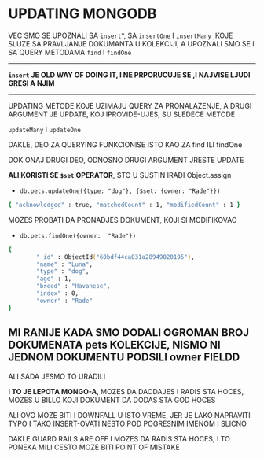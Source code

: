 # UPDATING MONGODB

VEC SMO SE UPOZNALI SA `insert`*, SA `insertOne` I `insertMany` ,KOJE SLUZE SA PRAVLJANJE DOKUMANTA U KOLEKCIJI, A UPOZNALI SMO SE I SA QUERY METODAMA `find` I `findOne`

***

**`insert` JE OLD WAY OF DOING IT, I NE PRPORUCUJE SE ,I NAJVISE LJUDI GRESI A NJIM**

***

UPDATING METODE KOJE UZIMAJU QUERY ZA PRONALAZENJE, A DRUGI ARGUMENT JE UPDATE, KOJ IPROVIDE-UJES, SU SLEDECE METODE

`updateMany` I `updateOne`

DAKLE, DEO ZA QUERYING FUNKCIONISE ISTO KAO ZA find ILI findOne

DOK ONAJ DRUGI DEO, ODNOSNO DRUGI ARGUMENT JRESTE UPDATE

**ALI KORISTI SE `$set` OPERATOR**, STO U SUSTIN IRADI Object.assign

- `db.pets.updateOne({type: "dog"}, {$set: {owner: "Rade"}})`

```zsh
{ "acknowledged" : true, "matchedCount" : 1, "modifiedCount" : 1 }
```

MOZES PROBATI DA PRONADJES DOKUMENT, KOJI SI MODIFIKOVAO

- `db.pets.findOne({owner:  "Rade"})`

```zsh
{
        "_id" : ObjectId("60bdf44ca031a28949020195"),
        "name" : "Luna",
        "type" : "dog",
        "age" : 1,
        "breed" : "Havanese",
        "index" : 0,
        "owner" : "Rade"
}
```

## MI RANIJE KADA SMO DODALI OGROMAN BROJ DOKUMENATA pets KOLEKCIJE, NISMO NI JEDNOM DOKUMENTU PODSILI owner FIELDD

ALI SADA JESMO TO URADILI

**I TO JE LEPOTA MONGO-A**, MOZES DA DAODAJES I RADIS STA HOCES, MOZES U BILLO KOJI DOKUMENT DA DODAS STA GOD HOCES

ALI OVO MOZE BITI I DOWNFALL U ISTO VREME, JER JE LAKO NAPRAVITI TYPO I TAKO INSERT-OVATI NESTO POD POGRESNIM IMENOM I SLICNO

DAKLE GUARD RAILS ARE OFF I MOZES DA RADIS STA HOCES, I TO PONEKA MILI CESTO MOZE BITI POINT OF MISTAKE